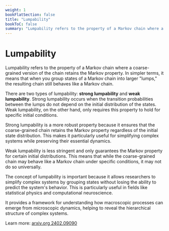 ```yaml
---
weight: 1
bookFlatSection: false
title: "Lumpability"
bookToC: false
summary: "Lumpability refers to the property of a Markov chain where a coarse-grained version of the chain retains the Markov property. In simpler terms, it means that when you group states of a Markov chain into larger “lumps,” the resulting chain still behaves like a Markov chain."
---
```


<!--markdownlint-disable MD025 -->

# Lumpability

Lumpability refers to the property of a Markov chain where a coarse-grained version of the chain retains the Markov property. In simpler terms, it means that when you group states of a Markov chain into larger "lumps," the resulting chain still behaves like a Markov chain.

There are two types of lumpability: **strong lumpability** and **weak lumpability**. Strong lumpability occurs when the transition probabilities between the lumps do not depend on the initial distribution of the states. Weak lumpability, on the other hand, only requires this property to hold for specific initial conditions.

Strong lumpability is a more robust property because it ensures that the coarse-grained chain retains the Markov property regardless of the initial state distribution. This makes it particularly useful for simplifying complex systems while preserving their essential dynamics.

Weak lumpability is less stringent and only guarantees the Markov property for certain initial distributions. This means that while the coarse-grained chain may behave like a Markov chain under specific conditions, it may not do so universally.

The concept of lumpability is important because it allows researchers to simplify complex systems by grouping states without losing the ability to predict the system's behavior. This is particularly useful in fields like statistical physics and computational neuroscience.

It provides a framework for understanding how macroscopic processes can emerge from microscopic dynamics, helping to reveal the hierarchical structure of complex systems.

Learn more: [arxiv.org 2402.09090](https://arxiv.org/pdf/2402.09090)
